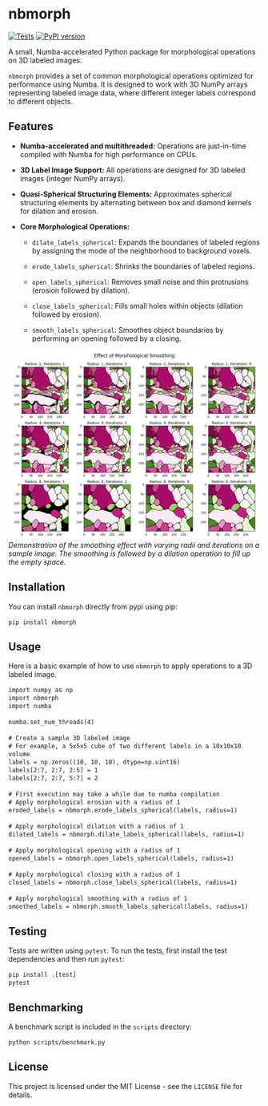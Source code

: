 # nbmorph

[![Tests](https://github.com/MariusCausemann/nbmorph/actions/workflows/test.yaml/badge.svg)](https://github.com/MariusCausemann/nbmorph/actions/workflows/test.yaml)
[![PyPI version](https://badge.fury.io/py/nbmorph.svg)](https://badge.fury.io/py/nbmorph)

A small, Numba-accelerated Python package for morphological operations on 3D labeled images.

`nbmorph` provides a set of common morphological operations optimized for performance using Numba. It is designed to work with 3D NumPy arrays representing labeled image data, where different integer labels correspond to different objects.

## Features

* **Numba-accelerated and multithreaded:** Operations are just-in-time compiled with Numba for high performance on CPUs.

* **3D Label Image Support:** All operations are designed for 3D labeled images (integer NumPy arrays).

* **Quasi-Spherical Structuring Elements:** Approximates spherical structuring elements by alternating between box and diamond kernels for dilation and erosion.

* **Core Morphological Operations:**

  * `dilate_labels_spherical`: Expands the boundaries of labeled regions by assigning the mode of the neighborhood to background voxels.

  * `erode_labels_spherical`: Shrinks the boundaries of labeled regions.

  * `open_labels_spherical`: Removes small noise and thin protrusions (erosion followed by dilation).

  * `close_labels_spherical`: Fills small holes within objects (dilation followed by erosion).

  * `smooth_labels_spherical`: Smoothes object boundaries by performing an opening followed by a closing.

![Effect of Morphological Smoothing](https://github.com/MariusCausemann/nbmorph/raw/main/img/smoothing_effect.png)
*Demonstration of the smoothing effect with varying radii and iterations on a sample image. The smoothing is followed by a dilation operation to fill up the empty space.*


## Installation

You can install `nbmorph` directly from pypi using pip:

```
pip install nbmorph

```


## Usage

Here is a basic example of how to use `nbmorph` to apply operations to a 3D labeled image.

```
import numpy as np
import nbmorph
import numba

numba.set_num_threads(4)

# Create a sample 3D labeled image
# For example, a 5x5x5 cube of two different labels in a 10x10x10 volume
labels = np.zeros((10, 10, 10), dtype=np.uint16)
labels[2:7, 2:7, 2:5] = 1
labels[2:7, 2:7, 5:7] = 2

# First execution may take a while due to numba compilation
# Apply morphological erosion with a radius of 1
eroded_labels = nbmorph.erode_labels_spherical(labels, radius=1)

# Apply morphological dilation with a radius of 1
dilated_labels = nbmorph.dilate_labels_spherical(labels, radius=1)

# Apply morphological opening with a radius of 1
opened_labels = nbmorph.open_labels_spherical(labels, radius=1)

# Apply morphological closing with a radius of 1
closed_labels = nbmorph.close_labels_spherical(labels, radius=1)

# Apply morphological smoothing with a radius of 1
smoothed_labels = nbmorph.smooth_labels_spherical(labels, radius=1)
```

## Testing

Tests are written using `pytest`. To run the tests, first install the test dependencies and then run `pytest`:

```
pip install .[test]
pytest
```

## Benchmarking

A benchmark script is included in the `scripts` directory:

```
python scripts/benchmark.py
```

## License

This project is licensed under the MIT License - see the `LICENSE` file for details.
